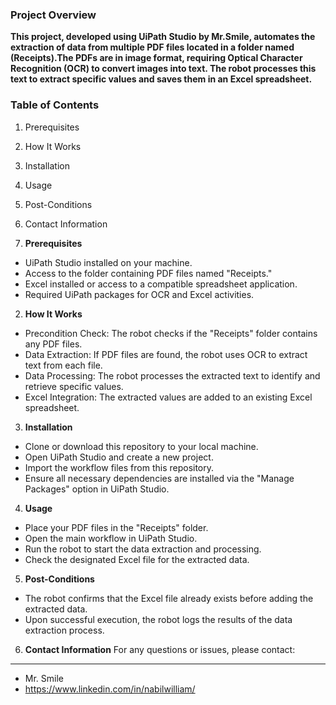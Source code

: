 ### Project Overview ###

**This project, developed using UiPath Studio by Mr.Smile, automates the extraction of data from multiple PDF files located in a folder named (Receipts).The PDFs are in image format, requiring Optical Character Recognition (OCR) to convert images into text. The robot processes this text to extract specific values and saves them in an Excel spreadsheet.**

### Table of Contents ###
1. Prerequisites
2. How It Works
3. Installation
4. Usage
5. Post-Conditions
6. Contact Information

1. **Prerequisites**
* UiPath Studio installed on your machine.
* Access to the folder containing PDF files named "Receipts."
* Excel installed or access to a compatible spreadsheet application.
* Required UiPath packages for OCR and Excel activities.

2. **How It Works**
* Precondition Check: The robot checks if the "Receipts" folder contains any PDF files.
* Data Extraction: If PDF files are found, the robot uses OCR to extract text from each file.
* Data Processing: The robot processes the extracted text to identify and retrieve specific values.
* Excel Integration: The extracted values are added to an existing Excel spreadsheet.

3. **Installation**
* Clone or download this repository to your local machine.
* Open UiPath Studio and create a new project.
* Import the workflow files from this repository.
* Ensure all necessary dependencies are installed via the "Manage Packages" option in UiPath Studio.

4. **Usage**
* Place your PDF files in the "Receipts" folder.
* Open the main workflow in UiPath Studio.
* Run the robot to start the data extraction and processing.
* Check the designated Excel file for the extracted data.

5. **Post-Conditions**
* The robot confirms that the Excel file already exists before adding the extracted data.
* Upon successful execution, the robot logs the results of the data extraction process.

6. **Contact Information**
For any questions or issues, please contact:
--------------------------------------------
* Mr. Smile
* https://www.linkedin.com/in/nabilwilliam/
